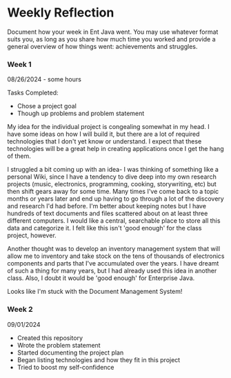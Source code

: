 # Weekly Reflection

Document how your week in Ent Java went. You may use whatever format suits you, as long as you share how much time you worked and provide a general overview of how things went: achievements and struggles.


### Week 1

08/26/2024 - some hours

Tasks Completed:
* Chose a project goal
* Though up problems and problem statement

My idea for the individual project is congealing somewhat in my head.  I have some ideas on how I will build it, but 
there are a lot of required technologies that I don't yet know or understand.  I expect that these technologies will
be a great help in creating applications once I get the hang of them.

I struggled a bit coming up with an idea- I was thinking of something like a personal Wiki, since I have a tendency to
dive deep into my own research projects (music, electronics, programming, cooking, storywriting, etc) but then shift 
gears away for some time.  Many times I've come back to a topic months or years later and end up having to go through a 
lot of the discovery and research I'd had before.  I'm better about keeping notes but I have hundreds of text documents
and files scattered about on at least three different computers.  I would like a central, searchable place to store all
this data and categorize it.  I felt like this isn't 'good enough' for the class project, however.

Another thought was to develop an inventory management system that will allow me to inventory and take stock on the 
tens of thousands of electronics components and parts that I've accumulated over the years.  I have dreamt of such a
thing for many years, but I had already used this idea in another class.  Also, I doubt it would be 'good enough' for 
Enterprise Java.

Looks like I'm stuck with the Document Management System!

### Week 2

09/01/2024

* Created this repository
* Wrote the problem statement
* Started documenting the project plan
* Began listing technologies and how they fit in this project
* Tried to boost my self-confidence